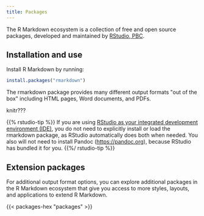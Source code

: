 ```yaml
---
title: Packages
---
```


The R Markdown ecosystem is a collection of free and open source packages, developed and maintained by [RStudio, PBC](https://rstudio.com/). 

## Installation and use

Install R Markdown by running:

```r
install.packages("rmarkdown")
```

The rmarkdown package provides many different output formats "out of the box" including HTML pages, Word documents, and PDFs. 

knitr???

{{% rstudio-tip %}} 
If you are using [RStudio as your integrated development environment (IDE)](https://rstudio.com/products/rstudio/), you do not need to explicitly install or load the rmarkdown package, as RStudio automatically does both when needed. You also will not need to install Pandoc (<https://pandoc.org>), because RStudio has bundled it for you.
{{%/ rstudio-tip %}}


## Extension packages

For additional output format options, you can explore additional packages in the R Markdown ecosystem that give you access to more styles, layouts, and applications to extend R Markdown.

{{< packages-hex "packages" >}}



